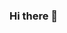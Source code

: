 ### Hi there 👋

<!--
**andrescoopenet/andrescoopenet** is a ✨ _special_ ✨ repository because its `README.md` (this file) appears on your GitHub profile.

Here are some ideas to get you started:

- 🔭 I’m currently working on Coopenet Lujan (Cooperativa Electrica)
- 🌱 I’m currently learning Kotlin, C# Javascript
- 👯 I’m looking to collaborate on Open Source Project releated to networking administration

- 💬 Ask me about Python & Networking
- 📫 How to reach me: orlandoa@cespll.com.ar / andres.orlando@coopenetlujan.com.ar

-->
